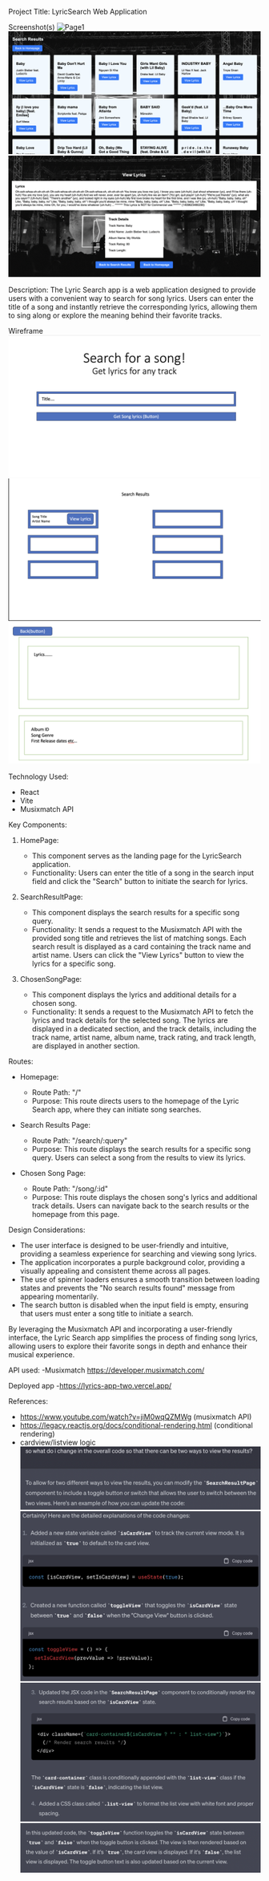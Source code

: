 Project Title: LyricSearch Web Application

Screenshot(s)
![Page1](./project2/page1.png)
![Page2](./project2/page2.png)
![Page3](./project2/page3.png)

Description: The Lyric Search app is a web application designed to provide users with a convenient way to search for song lyrics. Users can enter the title of a song and instantly retrieve the corresponding lyrics, allowing them to sing along or explore the meaning behind their favorite tracks.

Wireframe
![Page1](./project2/w1.png)
![Page2](./project2/w2.png)
![Page3](./project2/w3.png)

Technology Used:

- React
- Vite
- Musixmatch API

Key Components:

1. HomePage:

   - This component serves as the landing page for the LyricSearch application.
   - Functionality: Users can enter the title of a song in the search input field and click the "Search" button to initiate the search for lyrics.

2. SearchResultPage:

   - This component displays the search results for a specific song query.
   - Functionality: It sends a request to the Musixmatch API with the provided song title and retrieves the list of matching songs. Each search result is displayed as a card containing the track name and artist name. Users can click the "View Lyrics" button to view the lyrics for a specific song.

3. ChosenSongPage:
   - This component displays the lyrics and additional details for a chosen song.
   - Functionality: It sends a request to the Musixmatch API to fetch the lyrics and track details for the selected song. The lyrics are displayed in a dedicated section, and the track details, including the track name, artist name, album name, track rating, and track length, are displayed in another section.

Routes:

- Homepage:

  - Route Path: "/"
  - Purpose: This route directs users to the homepage of the Lyric Search app, where they can initiate song searches.

- Search Results Page:

  - Route Path: "/search/:query"
  - Purpose: This route displays the search results for a specific song query. Users can select a song from the results to view its lyrics.

- Chosen Song Page:
  - Route Path: "/song/:id"
  - Purpose: This route displays the chosen song's lyrics and additional track details. Users can navigate back to the search results or the homepage from this page.

Design Considerations:

- The user interface is designed to be user-friendly and intuitive, providing a seamless experience for searching and viewing song lyrics.
- The application incorporates a purple background color, providing a visually appealing and consistent theme across all pages.
- The use of spinner loaders ensures a smooth transition between loading states and prevents the "No search results found" message from appearing momentarily.
- The search button is disabled when the input field is empty, ensuring that users must enter a song title to initiate a search.

By leveraging the Musixmatch API and incorporating a user-friendly interface, the Lyric Search app simplifies the process of finding song lyrics, allowing users to explore their favorite songs in depth and enhance their musical experience.

API used:
-Musixmatch
https://developer.musixmatch.com/

Deployed app -https://lyrics-app-two.vercel.app/

References:

- https://www.youtube.com/watch?v=jiM0wqQZMWg (musixmatch API)
- https://legacy.reactjs.org/docs/conditional-rendering.html (conditional rendering)
- cardview/listview logic
  ![ref1](./project2/query1.png)
  ![ref1](./project2/ref1.png)
  ![ref2](./project2/ref2.png)
  ![ref1](./project2/query2.png)
